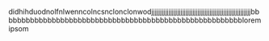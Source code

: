 didhihduodnolfnlwenncolncsnclonclonwodjjjjjjjjjjjjjjjjjjjjjjjjjjjjjjjjjjjjjjjjjjjjjjjjjjjjjjjjjjbbbbbbbbbbbbbbbbbbbbbbbbbbbbbbbbbbbbbbbbbbbbbbbbbbbbbbbblorem ipsom
